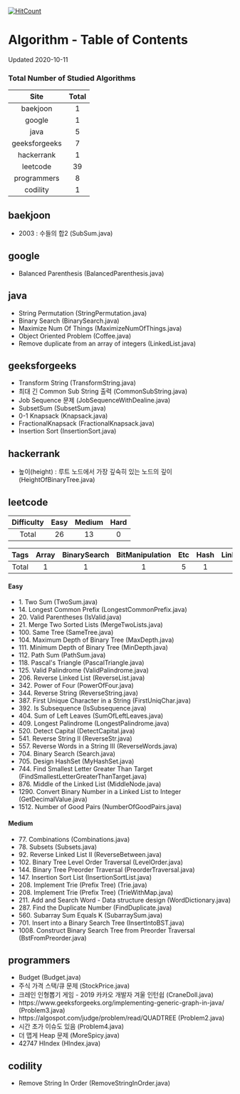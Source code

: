[![HitCount](http://hits.dwyl.com/kenshin579/tutorials-interview-questions.svg)](http://hits.dwyl.com/kenshin579/tutorials-interview-questions)

# Algorithm - Table of Contents

Updated 2020-10-11

### Total Number of Studied Algorithms
| Site  | Total |
| :---------: | :-----------: |
| baekjoon | 1 |
| google | 1 |
| java | 5 |
| geeksforgeeks | 7 |
| hackerrank | 1 |
| leetcode | 39 |
| programmers | 8 |
| codility | 1 |

## baekjoon

* 2003 : 수들의 합2 (SubSum.java)

## google

* Balanced Parenthesis (BalancedParenthesis.java)

## java

* String Permutation (StringPermutation.java)
* Binary Search (BinarySearch.java)
* Maximize Num Of Things (MaximizeNumOfThings.java)
* Object Oriented Problem (Coffee.java)
* Remove duplicate from an array of integers (LinkedList.java)

## geeksforgeeks

* Transform String (TransformString.java)
* 최대 긴 Common Sub String 출력 (CommonSubString.java)
* Job Sequence 문제 (JobSequenceWithDealine.java)
* SubsetSum (SubsetSum.java)
* 0-1 Knapsack (Knapsack.java)
* FractionalKnapsack (FractionalKnapsack.java)
* Insertion Sort (InsertionSort.java)

## hackerrank

* 높이(height) : 루트 노드에서 가장 깊숙히 있는 노드의 깊이 (HeightOfBinaryTree.java)

## leetcode

| Difficulty | Easy | Medium | Hard | 
| :------: | :------: | :------: | :------: |
| Total  | 26 | 13 | 0 | 

| Tags | Array | BinarySearch | BitManipulation | Etc | Hash | LinkedList | Map | Set | String | Tree | Trie | 
| :------: | :------: | :------: | :------: | :------: | :------: | :------: | :------: | :------: | :------: | :------: | :------: |
| Total | 1 | 1 | 1 | 5 | 1 | 6 | 1 | 1 | 10 | 9 | 3 |


#### Easy
* 1\. Two Sum (TwoSum.java)
* 14\. Longest Common Prefix (LongestCommonPrefix.java)
* 20\. Valid Parentheses (IsValid.java)
* 21\. Merge Two Sorted Lists (MergeTwoLists.java)
* 100\. Same Tree (SameTree.java)
* 104\. Maximum Depth of Binary Tree (MaxDepth.java)
* 111\. Minimum Depth of Binary Tree (MinDepth.java)
* 112\. Path Sum (PathSum.java)
* 118\. Pascal's Triangle (PascalTriangle.java)
* 125\. Valid Palindrome (ValidPalindrome.java)
* 206\. Reverse Linked List (ReverseList.java)
* 342\. Power of Four (PowerOfFour.java)
* 344\. Reverse String (ReverseString.java)
* 387\. First Unique Character in a String (FirstUniqChar.java)
* 392\. Is Subsequence (IsSubsequence.java)
* 404\. Sum of Left Leaves (SumOfLeftLeaves.java)
* 409\. Longest Palindrome (LongestPalindrome.java)
* 520\. Detect Capital (DetectCapital.java)
* 541\. Reverse String II (ReverseStr.java)
* 557\. Reverse Words in a String III (ReverseWords.java)
* 704\. Binary Search (Search.java)
* 705\. Design HashSet (MyHashSet.java)
* 744\. Find Smallest Letter Greater Than Target (FindSmallestLetterGreaterThanTarget.java)
* 876\. Middle of the Linked List (MiddleNode.java)
* 1290\. Convert Binary Number in a Linked List to Integer (GetDecimalValue.java)
* 1512\. Number of Good Pairs (NumberOfGoodPairs.java)

#### Medium
* 77\. Combinations (Combinations.java)
* 78\. Subsets (Subsets.java)
* 92\. Reverse Linked List II (ReverseBetween.java)
* 102\. Binary Tree Level Order Traversal (LevelOrder.java)
* 144\. Binary Tree Preorder Traversal (PreorderTraversal.java)
* 147\. Insertion Sort List (InsertionSortList.java)
* 208\. Implement Trie (Prefix Tree) (Trie.java)
* 208\. Implement Trie (Prefix Tree) (TrieWithMap.java)
* 211\. Add and Search Word - Data structure design (WordDictionary.java)
* 287\. Find the Duplicate Number (FindDuplicate.java)
* 560\. Subarray Sum Equals K (SubarraySum.java)
* 701\. Insert into a Binary Search Tree (InsertIntoBST.java)
* 1008\. Construct Binary Search Tree from Preorder Traversal (BstFromPreorder.java)

## programmers

* Budget (Budget.java)
* 주식 가격 스택/큐 문제 (StockPrice.java)
* 크레인 인형뽑기 게임 - 2019 카카오 개발자 겨울 인턴쉽 (CraneDoll.java)
* https://www\.geeksforgeeks\.org/implementing-generic-graph-in-java/ (Problem3.java)
* https://algospot\.com/judge/problem/read/QUADTREE (Problem2.java)
* 시간 초가 이슈도 있음 (Problem4.java)
* 더 맵게 Heap 문제 (MoreSpicy.java)
* 42747 HIndex (HIndex.java)

## codility

* Remove String In Order (RemoveStringInOrder.java)

